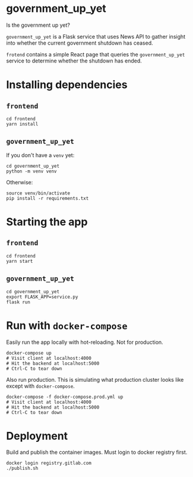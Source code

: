 # government_up_yet

Is the government up yet?

`government_up_yet` is a Flask service that uses News API to gather insight into whether the current government shutdown has ceased.

`frotend` contains a simple React page that queries the `government_up_yet` service to determine whether the shutdown has ended.

# Installing dependencies

## `frontend`
```
cd frontend
yarn install
```

## `government_up_yet`

If you don't have a `venv` yet:
```
cd government_up_yet
python -m venv venv
```

Otherwise:
```
source venv/bin/activate
pip install -r requirements.txt
```


# Starting the app

## `frontend`
```
cd frontend
yarn start
```

## `government_up_yet`
```
cd government_up_yet
export FLASK_APP=service.py
flask run
```

# Run with `docker-compose`

Easily run the app locally with hot-reloading. Not for production.

```
docker-compose up
# Visit client at localhost:4000
# Hit the backend at localhost:5000
# Ctrl-C to tear down
```

Also run production. This is simulating what production cluster looks
like except with `docker-compose`.

```
docker-compose -f docker-compose.prod.yml up
# Visit client at localhost:4000
# Hit the backend at localhost:5000
# Ctrl-C to tear down
```

# Deployment

Build and publish the container images. Must login to docker registry first.

```
docker login registry.gitlab.com
./publish.sh
```
